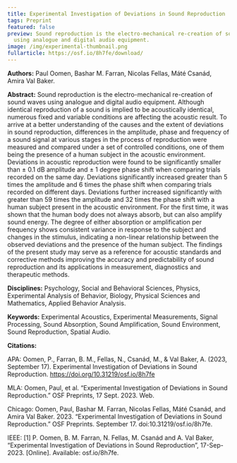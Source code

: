 ```yaml
---
title: Experimental Investigation of Deviations in Sound Reproduction
tags: Preprint
featured: false
preview: Sound reproduction is the electro-mechanical re-creation of sound waves
  using analogue and digital audio equipment.
image: /img/experimental-thumbnail.png
fullarticle: https://osf.io/8h7fe/download/
---
```

**Authors:** Paul Oomen, Bashar M. Farran, Nicolas Fellas, Máté Csanád, Amira Val Baker.

**Abstract:** Sound reproduction is the electro-mechanical re-creation of sound waves using analogue and digital audio equipment. Although identical reproduction of a sound is implied to be acoustically identical, numerous fixed and variable conditions are affecting the acoustic result. To arrive at a better understanding of the causes and the extent of deviations in sound reproduction, differences in the amplitude, phase and frequency of a sound signal at various stages in the process of reproduction were measured and compared under a set of controlled conditions, one of them being the presence of a human subject in the acoustic environment. Deviations in acoustic reproduction were found to be significantly smaller than ± 0.1 dB amplitude and ± 1 degree phase shift when comparing trials recorded on the same day. Deviations significantly increased greater than 5 times the amplitude and 6 times the phase shift when comparing trials recorded on different days. Deviations further increased significantly with greater than 59 times the amplitude and 32 times the phase shift with a human subject present in the acoustic environment. For the first time, it was shown that the human body does not always absorb, but can also amplify sound energy. The degree of either absorption or amplification per frequency shows consistent variance in response to the subject and changes in the stimulus, indicating a non-linear relationship between the observed deviations and the presence of the human subject. The findings of the present study may serve as a reference for acoustic standards and corrective methods improving the accuracy and predictability of sound reproduction and its applications in measurement, diagnostics and therapeutic methods.

**Disciplines:** Psychology, Social and Behavioral Sciences, Physics, Experimental Analysis of Behavior, Biology, Physical Sciences and Mathematics, Applied Behavior Analysis.

**Keywords:** Experimental Acoustics, Experimental Measurements, Signal Processing, Sound Absorption, Sound Amplification, Sound Environment, Sound Reproduction, Spatial Audio.

**Citations:**

APA: Oomen, P., Farran, B. M., Fellas, N., Csanád, M., & Val Baker, A. (2023, September 17). Experimental Investigation of Deviations in Sound Reproduction. https://doi.org/10.31219/osf.io/8h7fe

MLA: Oomen, Paul, et al. “Experimental Investigation of Deviations in Sound Reproduction.” OSF Preprints, 17 Sept. 2023. Web.

Chicago: Oomen, Paul, Bashar M. Farran, Nicolas Fellas, Máté Csanád, and Amira Val Baker. 2023. “Experimental Investigation of Deviations in Sound Reproduction.” OSF Preprints. September 17. doi:10.31219/osf.io/8h7fe.

IEEE: \[1] P. Oomen, B. M. Farran, N. Fellas, M. Csanád and A. Val Baker, “Experimental Investigation of Deviations in Sound Reproduction”, 17-Sep-2023. \[Online]. Available: osf.io/8h7fe.
